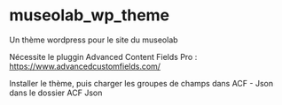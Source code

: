 # museolab_wp_theme
Un thème wordpress pour le site du museolab

Nécessite le pluggin Advanced Content Fields Pro : https://www.advancedcustomfields.com/

Installer le thème, puis charger les groupes de champs dans ACF - Json dans le dossier ACF Json
